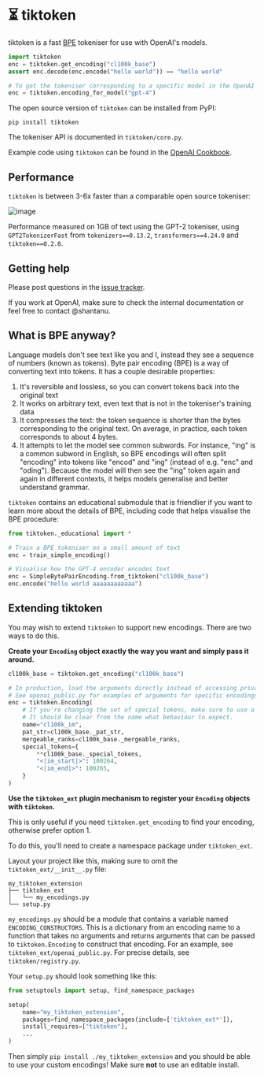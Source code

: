 # ⏳ tiktoken

tiktoken is a fast [BPE](https://en.wikipedia.org/wiki/Byte_pair_encoding) tokeniser for use with
OpenAI's models.

```python
import tiktoken
enc = tiktoken.get_encoding("cl100k_base")
assert enc.decode(enc.encode("hello world")) == "hello world"

# To get the tokeniser corresponding to a specific model in the OpenAI API:
enc = tiktoken.encoding_for_model("gpt-4")
```

The open source version of `tiktoken` can be installed from PyPI:
```
pip install tiktoken
```

The tokeniser API is documented in `tiktoken/core.py`.

Example code using `tiktoken` can be found in the
[OpenAI Cookbook](https://github.com/openai/openai-cookbook/blob/main/examples/How_to_count_tokens_with_tiktoken.ipynb).


## Performance

`tiktoken` is between 3-6x faster than a comparable open source tokeniser:

![image](https://raw.githubusercontent.com/openai/tiktoken/main/perf.svg)

Performance measured on 1GB of text using the GPT-2 tokeniser, using `GPT2TokenizerFast` from
`tokenizers==0.13.2`, `transformers==4.24.0` and `tiktoken==0.2.0`.


## Getting help

Please post questions in the [issue tracker](https://github.com/openai/tiktoken/issues).

If you work at OpenAI, make sure to check the internal documentation or feel free to contact
@shantanu.

## What is BPE anyway?

Language models don't see text like you and I, instead they see a sequence of numbers (known as tokens).
Byte pair encoding (BPE) is a way of converting text into tokens. It has a couple desirable
properties:
1) It's reversible and lossless, so you can convert tokens back into the original text
2) It works on arbitrary text, even text that is not in the tokeniser's training data
3) It compresses the text: the token sequence is shorter than the bytes corresponding to the
   original text. On average, in practice, each token corresponds to about 4 bytes.
4) It attempts to let the model see common subwords. For instance, "ing" is a common subword in
   English, so BPE encodings will often split "encoding" into tokens like "encod" and "ing"
   (instead of e.g. "enc" and "oding"). Because the model will then see the "ing" token again and
   again in different contexts, it helps models generalise and better understand grammar.

`tiktoken` contains an educational submodule that is friendlier if you want to learn more about
the details of BPE, including code that helps visualise the BPE procedure:
```python
from tiktoken._educational import *

# Train a BPE tokeniser on a small amount of text
enc = train_simple_encoding()

# Visualise how the GPT-4 encoder encodes text
enc = SimpleBytePairEncoding.from_tiktoken("cl100k_base")
enc.encode("hello world aaaaaaaaaaaa")
```


## Extending tiktoken

You may wish to extend `tiktoken` to support new encodings. There are two ways to do this.


**Create your `Encoding` object exactly the way you want and simply pass it around.**

```python
cl100k_base = tiktoken.get_encoding("cl100k_base")

# In production, load the arguments directly instead of accessing private attributes
# See openai_public.py for examples of arguments for specific encodings
enc = tiktoken.Encoding(
    # If you're changing the set of special tokens, make sure to use a different name
    # It should be clear from the name what behaviour to expect.
    name="cl100k_im",
    pat_str=cl100k_base._pat_str,
    mergeable_ranks=cl100k_base._mergeable_ranks,
    special_tokens={
        **cl100k_base._special_tokens,
        "<|im_start|>": 100264,
        "<|im_end|>": 100265,
    }
)
```

**Use the `tiktoken_ext` plugin mechanism to register your `Encoding` objects with `tiktoken`.**

This is only useful if you need `tiktoken.get_encoding` to find your encoding, otherwise prefer
option 1.

To do this, you'll need to create a namespace package under `tiktoken_ext`.

Layout your project like this, making sure to omit the `tiktoken_ext/__init__.py` file:
```
my_tiktoken_extension
├── tiktoken_ext
│   └── my_encodings.py
└── setup.py
```

`my_encodings.py` should be a module that contains a variable named `ENCODING_CONSTRUCTORS`.
This is a dictionary from an encoding name to a function that takes no arguments and returns
arguments that can be passed to `tiktoken.Encoding` to construct that encoding. For an example, see
`tiktoken_ext/openai_public.py`. For precise details, see `tiktoken/registry.py`.

Your `setup.py` should look something like this:
```python
from setuptools import setup, find_namespace_packages

setup(
    name="my_tiktoken_extension",
    packages=find_namespace_packages(include=['tiktoken_ext*']),
    install_requires=["tiktoken"],
    ...
)
```

Then simply `pip install ./my_tiktoken_extension` and you should be able to use your
custom encodings! Make sure **not** to use an editable install.
